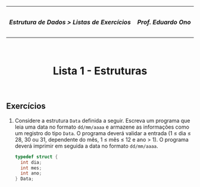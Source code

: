 <table>
<tr>
<th></th>
</tr>
<tr>
<td align="left" width="100%" height="1">
<!-- <img width="5000" height="0"> -->
<h5>Estrutura de Dados > Listas de Exercícios</h5>
</td>
<td align="right" width="auto" height="1">
<!-- <img width="auto" height="0"> -->
<h5>Prof.&nbsp;Eduardo&nbsp;Ono</h5>
</td>
</tr>
</table>

<br>

<h1 align="center">
Lista 1 - Estruturas
</h1>

<br>

## Exercícios

1. Considere a estrutura `Data` definida a seguir. Escreva um programa que leia uma data no formato `dd/mm/aaaa` e armazene as informações como um registro do tipo `Data`. O programa deverá validar a entrada (1 &le; dia &le; 28, 30 ou 31, dependente do mês, 1 &le; mês &le; 12 e ano > 1). O programa deverá imprimir em seguida a data no formato `dd/mm/aaaa`.

    ```c
    typedef struct {
      int dia;
      int mes;
      int ano;
    } Data;
    ```

<br>
